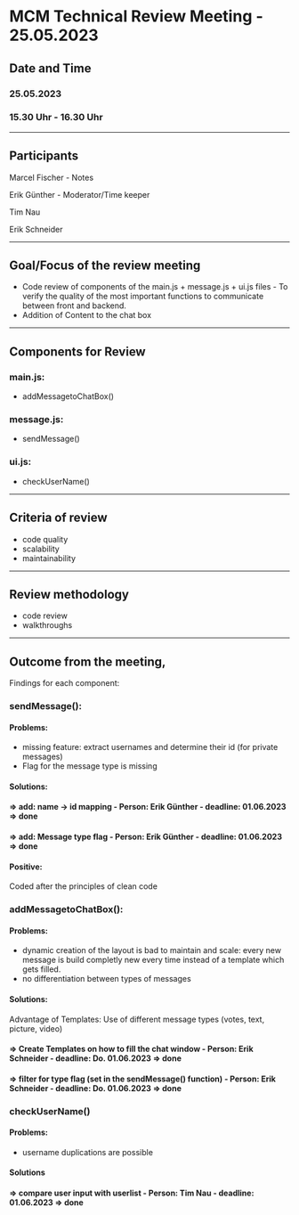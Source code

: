# MCM Technical Review Meeting - 25.05.2023

## Date and Time
### 25.05.2023

### 15.30 Uhr - 16.30 Uhr

---
## Participants 
Marcel Fischer - Notes

Erik Günther - Moderator/Time keeper

Tim Nau 

Erik Schneider

---
## Goal/Focus of the review meeting

- Code review of components of the main.js + message.js + ui.js files - To verify the quality of the most important functions to communicate between front and backend.
- Addition of Content to the chat box

---
## Components for Review
### main.js: 
- addMessagetoChatBox()
### message.js:
- sendMessage()
### ui.js:
-	checkUserName()

---
## Criteria of review
- code quality 
- scalability
- maintainability

---
## Review methodology
- code review
- walkthroughs

---
## Outcome from the meeting, 
Findings for each component:
### sendMessage():
#### Problems:
- missing feature: extract usernames and determine their id (for private messages) 
- Flag for the message type is missing
#### Solutions:

#### => add: name -> id mapping - Person: Erik Günther - deadline: 01.06.2023 => done   

#### => add: Message type flag - Person: Erik Günther - deadline: 01.06.2023 => done  

#### Positive:
Coded after the principles of clean code



### addMessagetoChatBox():
#### Problems:
- dynamic creation of the layout is bad to maintain and scale: every new message is build completly new every time instead of a template which gets filled.
- no differentiation between types of messages
#### Solutions:
Advantage of Templates: Use of different message types (votes, text, picture, video)

#### => Create Templates on how to fill the chat window - Person: Erik Schneider - deadline: Do. 01.06.2023 => done  

#### => filter for type flag (set in the sendMessage() function) - Person: Erik Schneider - deadline: Do. 01.06.2023 => done  


### checkUserName()
#### Problems:
- username duplications are possible
#### Solutions

#### => compare user input with userlist - Person: Tim Nau - deadline: 01.06.2023 => done  
